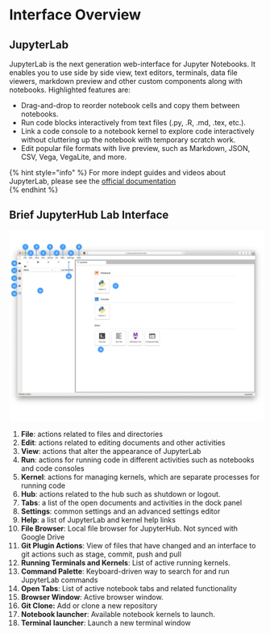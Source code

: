 # Interface Overview

## JupyterLab

JupyterLab is the next generation web-interface for Jupyter Notebooks. It enables you to use side by side view, text editors, terminals, data file viewers, markdown preview and other custom components along with notebooks. Highlighted features are:

* Drag-and-drop to reorder notebook cells and copy them between notebooks.
* Run code blocks interactively from text files \(.py, .R, .md, .tex, etc.\).
* Link a code console to a notebook kernel to explore code interactively without cluttering up the notebook with temporary scratch work.
* Edit popular file formats with live preview, such as Markdown, JSON, CSV, Vega, VegaLite, and more.

{% hint style="info" %}
For more indept guides and videos about JupyterLab, please see the [official documentation](https://jupyterlab.readthedocs.io/en/latest/user/interface.html)  
{% endhint %}

## Brief JupyterHub Lab Interface

![](../.gitbook/assets/hub-interface.001.jpeg)

1. **File**: actions related to files and directories
2. **Edit**: actions related to editing documents and other activities
3. **View**: actions that alter the appearance of JupyterLab
4. **Run**: actions for running code in different activities such as notebooks and code consoles
5. **Kernel**: actions for managing kernels, which are separate processes for running code
6. **Hub**: actions related to the hub such as shutdown or logout.
7. **Tabs**: a list of the open documents and activities in the dock panel
8. **Settings**: common settings and an advanced settings editor
9. **Help**: a list of JupyterLab and kernel help links
10. **File Browser**: Local file browser for JupyterHub. Not synced with Google Drive
11. **Git Plugin Actions**: View of files that have changed and an interface to git actions such as stage, commit, push and pull
12. **Running Terminals and Kernels**: List of active running kernels.
13. **Command Palette**: Keyboard-driven way to search for and run JupyterLab commands
14. **Open Tabs**: List of active notebook tabs and related functionality
15. **Browser Window**: Active browser window.
16. **Git Clone:** Add or clone a new repository
17. **Notebook launcher**: Available notebook kernels to launch.
18. **Terminal** **launcher**: Launch a new terminal window

